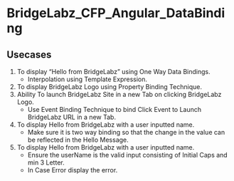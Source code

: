 # BridgeLabz_CFP_Angular_DataBinding

## Usecases
1. To display “Hello from BridgeLabz” using One Way Data Bindings.
    - Interpolation using Template Expression.
2. To display BridgeLabz Logo using Property Binding Technique.
3. Ability To launch BridgeLabz Site in a new Tab on clicking BridgeLabz Logo.
    - Use Event Binding Technique to bind Click Event to Launch BridgeLabz URL in a new Tab.
4. To display Hello from BridgeLabz with a user inputted name.
    - Make sure it is two way binding so that the change in the value can be reflected in the Hello Message.
5. To display Hello from BridgeLabz with a user inputted name.
    - Ensure the userName is the valid input consisting of Initial Caps and min 3 Letter. 
    - In Case Error display the error.
